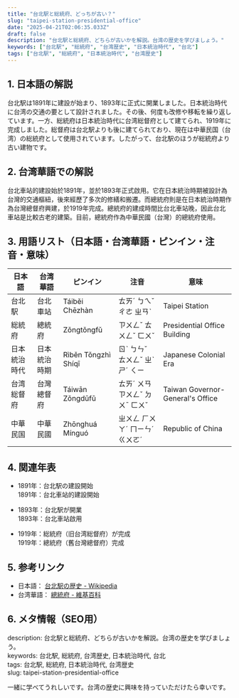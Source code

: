 ```yaml
---
title: "台北駅と総統府、どっちが古い？"
slug: "taipei-station-presidential-office"
date: "2025-04-21T02:06:35.033Z"
draft: false
description: "台北駅と総統府、どちらが古いかを解説。台湾の歴史を学びましょう。"
keywords: ["台北駅", "総統府", "台湾歴史", "日本統治時代", "台北"]
tags: ["台北駅", "総統府", "日本統治時代", "台湾歴史"]
---
```


## 1. 日本語の解説  
台北駅は1891年に建設が始まり、1893年に正式に開業しました。日本統治時代に台湾の交通の要として設計されました。その後、何度も改修や移転を繰り返しています。一方、総統府は日本統治時代に台湾総督府として建てられ、1919年に完成しました。総督府は台北駅よりも後に建てられており、現在は中華民国（台湾）の総統府として使用されています。したがって、台北駅のほうが総統府より古い建物です。

## 2. 台湾華語での解説  
台北車站的建設始於1891年，並於1893年正式啟用。它在日本統治時期被設計為台灣的交通樞紐，後來經歷了多次的修繕和搬遷。而總統府則是在日本統治時期作為台灣總督府興建，於1919年完成。總統府的建成時間比台北車站晚，因此台北車站是比較古老的建築。目前，總統府作為中華民國（台灣）的總統府使用。

## 3. 用語リスト（日本語・台湾華語・ピンイン・注音・意味）

| 日本語  | 台湾華語  | ピンイン      | 注音      | 意味             |
|---------|-----------|---------------|-----------|------------------|
| 台北駅  | 台北車站  | Táiběi Chēzhàn| ㄊㄞˊ ㄅㄟˇ ㄔㄜ ㄓㄢˋ| Taipei Station   |
| 総統府  | 總統府    | Zǒngtǒngfǔ   | ㄗㄨㄥˇ ㄊㄨㄥˇ ㄈㄨˇ | Presidential Office Building |
| 日本統治時代 | 日本統治時期 | Rìběn Tǒngzhì Shíqī | ㄖˋ ㄅㄣˇ ㄊㄨㄥˇ ㄓˋ ㄕˊ ㄑㄧ | Japanese Colonial Era |
| 台湾総督府 | 台灣總督府 | Táiwān Zǒngdūfǔ | ㄊㄞˊ ㄨㄢ ㄗㄨㄥˇ ㄉㄨˉ ㄈㄨˇ | Taiwan Governor-General's Office |
| 中華民国 | 中華民國  | Zhōnghuá Mínguó | ㄓㄨㄥ ㄏㄨㄚˊ ㄇㄧㄣˊ ㄍㄨㄛˊ | Republic of China  |

## 4. 関連年表

- 1891年：台北駅の建設開始  
  1891年：台北車站的建設開始  

- 1893年：台北駅が開業  
  1893年：台北車站啟用  

- 1919年：総統府（旧台湾総督府）が完成  
  1919年：總統府（舊台灣總督府）完成  

## 5. 参考リンク  

- 日本語： [台北駅の歴史 - Wikipedia](https://ja.wikipedia.org/wiki/台北駅)  
- 台湾華語： [總統府 - 維基百科](https://zh.wikipedia.org/wiki/總統府)

## 6. メタ情報（SEO用）  

description: 台北駅と総統府、どちらが古いかを解説。台湾の歴史を学びましょう。  
keywords: 台北駅, 総統府, 台湾歴史, 日本統治時代, 台北  
tags: 台北駅, 総統府, 日本統治時代, 台湾歴史  
slug: taipei-station-presidential-office

一緒に学べてうれしいです。台湾の歴史に興味を持っていただけたら幸いです。